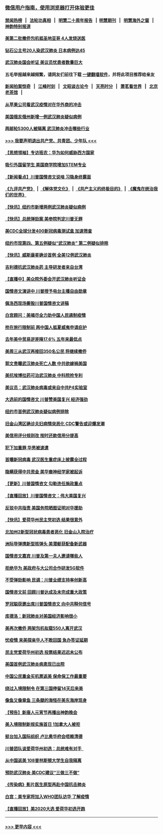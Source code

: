 ### [微信用户指南，使用浏览器打开体验更佳](https://github.com/gfw-breaker/banned-news1/blob/master/indexes/wechat-guide.md?t=0)
#### [禁闻热榜](热点新闻.md?t=0)  &nbsp;&nbsp;|&nbsp;&nbsp; [法轮功真相](https://github.com/gfw-breaker/truth/blob/master/README.md?t=0) &nbsp;&nbsp;|&nbsp;&nbsp; [明慧二十周年报告](https://github.com/gfw-breaker/mh-reports/blob/master/README.md?t=0) &nbsp;&nbsp;|&nbsp;&nbsp;[明慧期刊](https://github.com/gfw-breaker/mh-qikan) &nbsp;&nbsp;|&nbsp;&nbsp; [明慧海外之窗](https://github.com/gfw-breaker/mh-news/blob/master/README.md?t=0) &nbsp;&nbsp;|&nbsp;&nbsp; [神韵特别报道](https://github.com/gfw-breaker/mh-news/blob/master/shenyun.md?t=0)
#### [美第二批撤侨包机抵圣地亚哥 4人发烧送医](../pages/nsc412/n11847923.md?t=02061511) 
#### [钻石公主号20人染武汉肺炎 日本病例达45](../pages/nsc412/n11847823.md?t=02061511) 
#### [武汉肺炎国会听证 美议员忧患者数量巨大](../pages/nsc412/n11844851.md?t=02061511) 
#### 五毛举报越来越频繁，请网友们前往下载 [一键翻墙软件](https://github.com/gfw-breaker/ssr-accounts)，并将此项目推荐给亲友
#### [新闻拍案惊奇](https://github.com/gfw-breaker/banned-news1/blob/master/pages/link4.md) &nbsp;&nbsp;|&nbsp;&nbsp; [江峰时刻](https://github.com/gfw-breaker/banned-news1/blob/master/pages/link4.md) &nbsp;&nbsp;|&nbsp;&nbsp; [文昭谈古论今](https://github.com/gfw-breaker/banned-news1/blob/master/pages/link4.md) &nbsp;&nbsp;|&nbsp;&nbsp; [天亮时分](https://github.com/gfw-breaker/banned-news1/blob/master/pages/link4.md) &nbsp;&nbsp;|&nbsp;&nbsp; [萧茗看世界](https://github.com/gfw-breaker/banned-news1/blob/master/pages/link4.md) &nbsp;&nbsp;|&nbsp;&nbsp; [北京老茶馆](https://github.com/gfw-breaker/banned-news1/blob/master/pages/link4.md) &nbsp;&nbsp;|&nbsp;&nbsp; 
#### [从苹果公司看武汉疫情对在华外商的冲击](../pages/nsc412/n11847586.md?t=02061511) 
#### [美国俄亥俄州新增一例武汉肺炎疑似病例](../pages/nsc412/n11847714.md?t=02061511) 
#### [两邮轮5300人被隔离 武汉肺炎冲击哪些行业](../pages/nsc412/n11847456.md?t=02061511) 
#### [>>> 我要声明退出共产党、共青团、少年队 <<<](https://github.com/begood0513/goodnews/blob/master/quit/letter.md) 
#### [【思想领袖】专访班农：华为如何威胁西方国家](../pages/nsc412/n11847306.md?t=02061511) 
#### [吸引外国留学生 美国商学院增加STEM专业](../pages/nsc412/n11847417.md?t=02061511) 
#### [【新闻看点】川普国情咨文说啥 习隐身终露面](../pages/nsc412/n11847016.md?t=02061511) 
#### [《九评共产党》](https://github.com/begood0513/9ping.md/blob/master/README.md) &nbsp;|&nbsp; [《解体党文化》](../../../../jtdwh.md/blob/master/README.md)  &nbsp;|&nbsp; [《共产主义的终极目的》](../../../../gczydzjmd.md/blob/master/README.md) &nbsp;|&nbsp; [《魔鬼在统治我们的世界》](../../../../mgztzwmdsj.md/blob/master/README.md) 
#### [【快讯】纽约市新增两例武汉肺炎疑似病例](../pages/nsc412/n11847250.md?t=02061511) 
#### [【快讯】总统弹劾案 美参院判定川普无罪](../pages/nsc412/n11847316.md?t=02061511) 
#### [美CDC全球分发400新冠病毒测试盒 加速筛查](../pages/nsc412/n11847260.md?t=02061511) 
#### [纽约市现第四、第五例疑似“武汉肺炎”   第二例疑似排除](../pages/nsc412/n11847332.md?t=02061511) 
#### [【快讯】威斯康星确诊首例 全美12例武汉肺炎](../pages/nsc412/n11847162.md?t=02061511) 
#### [吉利德抗武汉肺炎药 主导研发者来自台湾](../pages/nsc412/n11847064.md?t=02061511) 
#### [【直播中】美众院外委会开武汉肺炎听证会](../pages/nsc412/n11846727.md?t=02061511) 
#### [国情咨文演讲中 川普授予电台主播自由勋章](../pages/nsc412/n11846815.md?t=02061511) 
#### [佩洛西现场撕毁川普国情咨文讲稿](../pages/nsc412/n11846724.md?t=02061511) 
#### [白宫顾问：美竭尽全力助中国人民遏制疫情](../pages/nsc412/n11846756.md?t=02061511) 
#### [抢在旅行限制前 两中国人抵夏威夷申请庇护](../pages/nsc412/n11846866.md?t=02061511) 
#### [去年美中贸易逆差降17.6% 五年来最低点](../pages/nsc412/n11846755.md?t=02061511) 
#### [美周三从武汉再接回350名公民 将继续撤侨](../pages/nsc412/n11846705.md?t=02061511) 
#### [郭文贵曝武汉肺炎死亡人数 中共欲嫁祸美国](../pages/nsc412/n11846240.md?t=02061511) 
#### [美抗埃博拉药可治武汉肺炎 中科院抢专利](../pages/nsc412/n11846409.md?t=02061511) 
#### [美议员：武汉肺炎病毒或来自中共P4实验室](../pages/nsc412/n11846043.md?t=02061511) 
#### [大选前的国情咨文 川普赞美国复兴 经济强劲](../pages/nsc412/n11845526.md?t=02061511) 
#### [纽约市首例武汉肺炎疑似病例排除](../pages/nsc412/n11844989.md?t=02061511) 
#### [旧金山湾区确诊夫妇病情突恶化 CDC警告或迎爆发潮](../pages/nsc412/n11845730.md?t=02061511) 
#### [美信用评分规则改  按时还款信用分提高](../pages/nsc412/n11845488.md?t=02061511) 
#### [犯下加重罪 华男被速遣](../pages/nsc412/n11845476.md?t=02061511) 
#### [首曝新冠病毒 武汉医生重症床上披露全过程](../pages/nsc412/n11845150.md?t=02061511) 
#### [隐瞒获得中共资金 美华裔神经学家被起诉](../pages/nsc412/n11844879.md?t=02061511) 
#### [【更新】川普国情咨文 勾勒连任施政重点](../pages/nsc412/n11845223.md?t=02061511) 
#### [【直播回放】川普国情咨文：伟大美国复兴](../pages/nsc412/n11842079.md?t=02061511) 
#### [反驳中共指责 美国务院晒图证明对华援助](../pages/nsc412/n11844859.md?t=02061511) 
#### [【快讯】爱荷华州民主党初选 结果很意外](../pages/nsc412/n11844878.md?t=02061511) 
#### [北加州2新型冠状病毒患者恶化 旧金山入院治疗](../pages/nsc412/n11844842.md?t=02061511) 
#### [洲际导弹携新型核弹头 美潜艇获配备新武器](../pages/nsc412/n11844680.md?t=02061511) 
#### [国情咨文嘉宾 川普及第一夫人邀请哪些人](../pages/nsc412/n11844712.md?t=02061511) 
#### [拒绝华为 美政府与大公司合作研发5G软件](../pages/nsc412/n11844625.md?t=02061511) 
#### [不受弹劾影响 民调：川普业绩支持率创新高](../pages/nsc412/n11844622.md?t=02061511) 
#### [国情咨文前 回顾川普达成及未完成重大政策](../pages/nsc412/n11844581.md?t=02061511) 
#### [罗冠聪获邀出席川普国情咨文 向中共释何信号](../pages/nsc412/n11844355.md?t=02061511) 
#### [库德洛：新冠肺炎对美国经济影响很小](../pages/nsc412/n11844418.md?t=02061511) 
#### [美再次撤侨 两架包机拟载550人离开武汉](../pages/nsc412/n11844407.md?t=02061511) 
#### [忧疫情 来美探亲华人不敢回国 急办签证延期](../pages/nsc412/n11843344.md?t=02061511) 
#### [民主党爱荷华州初选 投票结果迟迟未公布](../pages/nsc412/n11844207.md?t=02061511) 
#### [美国首例武汉肺炎病患现已出院](../pages/nsc412/n11842740.md?t=02061511) 
#### [中国公民重金买机票返美 保命保工作最重要](../pages/nsc412/n11843282.md?t=02061511) 
#### [绕过入境限制令  在第三国停留14天后来美](../pages/nsc412/n11843341.md?t=02061511) 
#### [像鱼又像章鱼 三条腿的海怪在美东海岸现身](../pages/nsc412/n11843092.md?t=02061511) 
#### [【预告】新唐人元宵节再播出神韵晚会](../pages/nsc412/n11843192.md?t=02061511) 
#### [美入境限制新规实施首日 1加拿大人被拒](../pages/nsc412/n11843058.md?t=02061511) 
#### [挺台加入国际组织 卢比奥华府会唔赖清德](../pages/nsc412/n11843023.md?t=02061511) 
#### [川普团队谈爱荷华州初选：总统难有对手  ](../pages/nsc412/n11842867.md?t=02061511) 
#### [从中国返美 108普林斯顿大学生自我隔离](../pages/nsc412/n11842714.md?t=02061511) 
#### [预防武汉肺炎 美CDC建议“三做三不做”](../pages/nsc412/n11842700.md?t=02061511) 
#### [《传染病》影片医生原型再赴中国抗击肺炎](../pages/nsc412/n11842626.md?t=02061511) 
#### [白宫：美专家将加入WHO团队访华 了解疫情](../pages/nsc412/n11842198.md?t=02061511) 
#### [【直播回放】美2020大选 爱荷华初选开跑](../pages/nsc412/n11841820.md?t=02061511) 

----
#### [ >>> 更早内容 <<< ](../indexes/nsc412-earlier.md)
